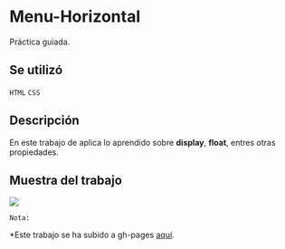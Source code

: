 # Menu-Horizontal

Práctica guiada.

## Se utilizó

`HTML`   `CSS`

## Descripción

En este trabajo de aplica lo aprendido sobre **display**, **float**, entres otras propiedades.

## Muestra del trabajo

![](pictures/avatar.png)

`Nota:`

*Este trabajo se ha subido a gh-pages [aquí](https://yaniraab.github.io/menu-horizontal/).
